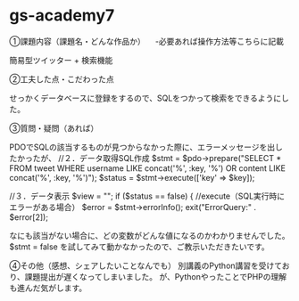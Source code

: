 # gs-academy7


①課題内容（課題名・どんな作品か）
　-必要あれば操作方法等こちらに記載

簡易型ツイッター + 検索機能
 
②工夫した点・こだわった点

せっかくデータベースに登録をするので、SQLをつかって検索をできるようにした。

③質問・疑問（あれば）

PDOでSQLの該当するものが見つからなかった際に、エラーメッセージを出したかったが、
//２．データ取得SQL作成
$stmt = $pdo->prepare("SELECT * FROM tweet WHERE username LIKE concat('%', :key, '%') OR content LIKE concat('%', :key, '%')");
$status = $stmt->execute(['key' => $key]);

//３．データ表示
$view = "";
if ($status == false) {
    //execute（SQL実行時にエラーがある場合）
    $error = $stmt->errorInfo();
    exit("ErrorQuery:" . $error[2]);


なにも該当がない場合に、どの変数がどんな値になるのかわかりませんでした。
$stmt = false を試してみて動かなかったので、ご教示いただきたいです。

④その他（感想、シェアしたいことなんでも）
別講義のPython講習を受けており、課題提出が遅くなってしまいました。
が、PythonやったことでPHPの理解も進んだ気がします。
